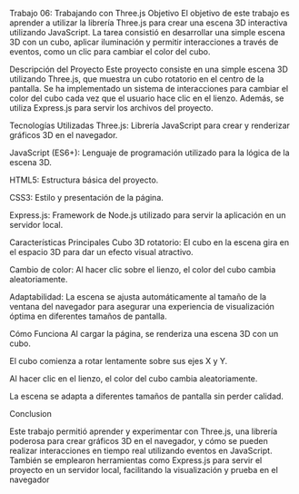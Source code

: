 Trabajo 06: Trabajando con Three.js
Objetivo
El objetivo de este trabajo es aprender a utilizar la librería Three.js para crear una escena 3D interactiva utilizando JavaScript. La tarea consistió en desarrollar una simple escena 3D con un cubo, aplicar iluminación y permitir interacciones a través de eventos, como un clic para cambiar el color del cubo.

Descripción del Proyecto
Este proyecto consiste en una simple escena 3D utilizando Three.js, que muestra un cubo rotatorio en el centro de la pantalla. Se ha implementado un sistema de interacciones para cambiar el color del cubo cada vez que el usuario hace clic en el lienzo. Además, se utiliza Express.js para servir los archivos del proyecto.

Tecnologías Utilizadas
Three.js: Librería JavaScript para crear y renderizar gráficos 3D en el navegador.

JavaScript (ES6+): Lenguaje de programación utilizado para la lógica de la escena 3D.

HTML5: Estructura básica del proyecto.

CSS3: Estilo y presentación de la página.

Express.js: Framework de Node.js utilizado para servir la aplicación en un servidor local.

Características Principales
Cubo 3D rotatorio: El cubo en la escena gira en el espacio 3D para dar un efecto visual atractivo.

Cambio de color: Al hacer clic sobre el lienzo, el color del cubo cambia aleatoriamente.

Adaptabilidad: La escena se ajusta automáticamente al tamaño de la ventana del navegador para asegurar una experiencia de visualización óptima en diferentes tamaños de pantalla.

Cómo Funciona
Al cargar la página, se renderiza una escena 3D con un cubo.

El cubo comienza a rotar lentamente sobre sus ejes X y Y.

Al hacer clic en el lienzo, el color del cubo cambia aleatoriamente.

La escena se adapta a diferentes tamaños de pantalla sin perder calidad.

Conclusion 

Este trabajo permitió aprender y experimentar con Three.js, una librería poderosa para crear gráficos 3D en el navegador, 
y cómo se pueden realizar interacciones en tiempo real utilizando eventos en JavaScript. También se emplearon herramientas como Express.js para servir el proyecto en un servidor local, 
facilitando la visualización y prueba en el navegador
